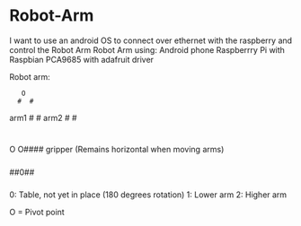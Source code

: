 # Robot-Arm
I want to use an android OS to connect over ethernet with the raspberry and control the Robot Arm
Robot Arm using:
Android phone
Raspberrry Pi with Raspbian
PCA9685 with adafruit driver

Robot arm: 
       
       O
      #  #
arm1 #     # arm2
    #        #
   #           #
  O              O#### gripper (Remains horizontal when moving arms)
#####
##0##
#####

0: Table, not yet in place (180 degrees rotation)
1: Lower arm
2: Higher arm

O = Pivot point
